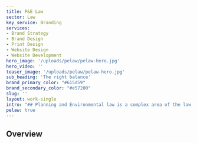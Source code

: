 ```yaml
---
title: P&E Law
sector: Law
key_service: Branding
services:
- Brand Strategy
- Brand Design
- Print Design
- Website Design
- Website Development
hero_image: '/uploads/pelaw/pelaw-hero.jpg'
hero_video: ''
teaser_image: '/uploads/pelaw/pelaw-hero.jpg'
sub_heading: 'The right balance'
brand_primary_color: "#615d59"
brand_secondary_color: "#e57200"
slug: ''
layout: work-single
intro: "## Planning and Environmental law is a complex area of the law and often fueled by passionate parties - it requires a calm demure, professional approach and thorough understanding of the law to negotiate the best result for all. P&E certainly ticks those boxes and with VA’s latest brand roll out, they look the part too. \n\n### P&E Focus on results and navigating obstacles - It’s about striking the right balance and so our approach had to be similar."
pelaw: true
---
```


## Overview